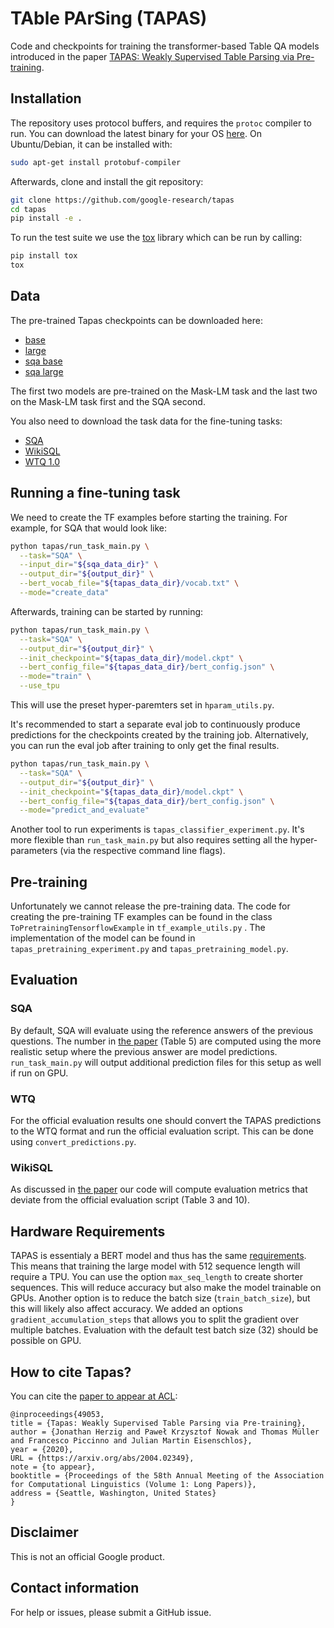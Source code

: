 # TAble PArSing (TAPAS)

Code and checkpoints for training the transformer-based Table QA models introduced
in the paper [TAPAS: Weakly Supervised Table Parsing via Pre-training](#how-to-cite-tapas).

## Installation

The repository uses protocol buffers, and requires the `protoc` compiler to run.
You can download the latest binary for your OS [here](https://github.com/protocolbuffers/protobuf/releases).
On Ubuntu/Debian, it can be installed with:

```bash
sudo apt-get install protobuf-compiler
```

Afterwards, clone and install the git repository:

```bash
git clone https://github.com/google-research/tapas
cd tapas
pip install -e .
```

To run the test suite we use the [tox](https://tox.readthedocs.io/en/latest/) library which can be run by calling:
```bash
pip install tox
tox
```

## Data

The pre-trained Tapas checkpoints can be downloaded here:

* [base](https://storage.googleapis.com/tapas_models/2020_04_21/tapas_base.zip)
* [large](https://storage.googleapis.com/tapas_models/2020_04_21/tapas_large.zip)
* [sqa base](https://storage.googleapis.com/tapas_models/2020_04_21/tapas_sqa_base.zip)
* [sqa large](https://storage.googleapis.com/tapas_models/2020_04_21/tapas_sqa_large.zip)

The first two models are pre-trained on the Mask-LM task and the last two
on the Mask-LM task first and the SQA second.

You also need to download the task data for the fine-tuning tasks:

* [SQA](http://aka.ms/sqa)
* [WikiSQL](https://github.com/salesforce/WikiSQL)
* [WTQ 1.0](https://github.com/ppasupat/WikiTableQuestions)


## Running a fine-tuning task

We need to create the TF examples before starting the training.
For example, for SQA that would look like:

```bash
python tapas/run_task_main.py \
  --task="SQA" \
  --input_dir="${sqa_data_dir}" \
  --output_dir="${output_dir}" \
  --bert_vocab_file="${tapas_data_dir}/vocab.txt" \
  --mode="create_data"
```

Afterwards, training can be started by running:

```bash
python tapas/run_task_main.py \
  --task="SQA" \
  --output_dir="${output_dir}" \
  --init_checkpoint="${tapas_data_dir}/model.ckpt" \
  --bert_config_file="${tapas_data_dir}/bert_config.json" \
  --mode="train" \
  --use_tpu
```

This will use the preset hyper-paremters set in `hparam_utils.py`.

It's recommended to start a separate eval job to continuously produce predictions
for the checkpoints created by the training job. Alternatively, you can run
the eval job after training to only get the final results.

```bash
python tapas/run_task_main.py \
  --task="SQA" \
  --output_dir="${output_dir}" \
  --init_checkpoint="${tapas_data_dir}/model.ckpt" \
  --bert_config_file="${tapas_data_dir}/bert_config.json" \
  --mode="predict_and_evaluate"
```

Another tool to run experiments is ```tapas_classifier_experiment.py```. It's more
flexible than ```run_task_main.py``` but also requires setting all the hyper-parameters
(via the respective command line flags).

## Pre-training

Unfortunately we cannot release the pre-training data. The code for
creating the pre-training TF examples can be found in the class
`ToPretrainingTensorflowExample` in `tf_example_utils.py` . The implementation
of the model can be found in `tapas_pretraining_experiment.py` and
`tapas_pretraining_model.py`.

## Evaluation

### SQA

By default, SQA will evaluate using the reference answers of the previous
questions. The number in [the paper](#how-to-cite-tapas) (Table 5) are computed
using the more realistic setup
where the previous answer are model predictions. `run_task_main.py` will output
additional prediction files for this setup as well if run on GPU.

### WTQ

For the official evaluation results one should convert the TAPAS predictions to
the WTQ format and run the official evaluation script. This can be done using
`convert_predictions.py`.

### WikiSQL

As discussed in [the paper](#how-to-cite-tapas) our code will compute evaluation
metrics that deviate from the official evaluation script (Table 3 and 10).

## Hardware Requirements

TAPAS is essentialy a BERT model and thus has the same [requirements](https://github.com/google-research/bert/blob/master/README.md#out-of-memory-issues).
This means that training the large model with 512 sequence length will
require a TPU.
You can use the option `max_seq_length` to create shorter sequences. This will
reduce accuracy but also make the model trainable on GPUs.
Another option is to reduce the batch size (`train_batch_size`),
but this will likely also affect accuracy.
We added an options `gradient_accumulation_steps` that allows you to split the
gradient over multiple batches.
Evaluation with the default test batch size (32) should be possible on GPU.

## <a name="how-to-cite-tapas"></a>How to cite Tapas?

You can cite the [paper to appear at ACL](https://arxiv.org/abs/2004.02349):

```
@inproceedings{49053,
title = {Tapas: Weakly Supervised Table Parsing via Pre-training},
author = {Jonathan Herzig and Paweł Krzysztof Nowak and Thomas Müller and Francesco Piccinno and Julian Martin Eisenschlos},
year = {2020},
URL = {https://arxiv.org/abs/2004.02349},
note = {to appear},
booktitle = {Proceedings of the 58th Annual Meeting of the Association for Computational Linguistics (Volume 1: Long Papers)},
address = {Seattle, Washington, United States}
}
```


## Disclaimer

This is not an official Google product.

## Contact information

For help or issues, please submit a GitHub issue.
